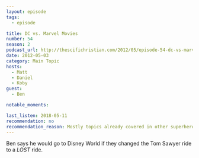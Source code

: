 ```yaml
---
layout: episode
tags:
  - episode

title: DC vs. Marvel Movies
number: 54
season: 2
podcast_url: http://thescifichristian.com/2012/05/episode-54-dc-vs-marvel-movies/
date: 2012-05-03
category: Main Topic
hosts:
  - Matt
  - Daniel
  - Koby
guest:
  - Ben

notable_moments:

last_listen: 2018-05-11
recommendation: no
recommendation_reason: Mostly topics already covered in other superhero episodes.
---
```

Ben says he would go to Disney World if they changed the Tom Sawyer ride to a <i class="work-title">LOST</i> ride.